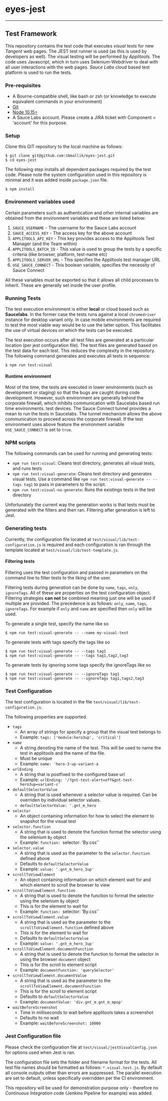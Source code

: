 # eyes-jest

***
## Test Framework

This repository contains the test code that executes *visual tests* for new _Tangent_ web pages. The JEST test runner is used (as this is used by developers as well). The visual testing will be performed by *Applitools*. The code uses Javascript, which in turn uses Selenium-Webdriver to deal with all user interactions with the web pages. *Sauce Labs* cloud based test platform is used to run the tests.

### Pre-requisites

* A Bourne-compatible shell, like bash or zsh (or knowledge to execute equivalent commands in your environment)
* [Git](http://gitscm.com/)
* [Node 10.15+](http://nodejs.org/)
* A Sauce Labs account. Please create a JIRA ticket with Component = 'account' for this purpose.

### Setup

Clone this GIT repository to the local machine as follows:
```
$ git clone git@github.com:sbmallik/eyes-jest.git
$ cd eyes-jest
```

The following step installs all dependent packages required by the test code. Please note the system configuration used in this repository is minimal and it was added inside `package.json` file.
```
$ npm install
```

### Environment variables used

Certain parameters such as authentication and other internal variables are obtained from the environment variables and these are listed below:

1. `SAUCE_USERNAME` - The username for the Sauce Labs account
1. `SAUCE_ACCESS_KEY` - The access key for the above account
1. `APPLITOOLS_API_KEY` - This key provides access to the Applitools Test Manager (and the Team within)
1. `APPLITOOLS_BATCH_ID` - This value is used to group the tests by a specific criteria (like browser, platform, test-name etc)
1. `APPLITOOLS_SERVER_URL` - This specifies the Applitools test manager URL
1. `USE_SAUCE_CONNECT` - This boolean variable, specifies the necessity of Sauce Connect

All these variables must be exported so that it allows all child processes to inherit. These are generally set inside the user profile.

### Running Tests

The test execution environment is either **local** or cloud based such as **Saucelabs**. In the former case the tests runs against a local `chromedriver` instance for desktop variant only. In case mobile environments are required to test the most viable way would be to use the latter option. This facilitates the use of virtual devices on which the tests can be executed.

The test execution occurs after all test files are generated at a particular location (per jest configuration file). The test files are generated based on the test data for each test. This reduces the complexity in the repository. The following command generates and executes all tests in sequence:
```
$ npm run test:visual
```
#### Runtime environment

Most of the time, the tests are executed in lower environments (such as development or staging) so that the bugs are caught during code development. However, such environment are generally behind the corporate firewall, which inhibits communication with Saucelabs based run time environments. test devices. The Sauce Connect tunnel provides a mean to run the tests in Saucelabs. The tunnel mechanism allows the above communication to proceed across the corporate firewall. If the test environment uses above feature the environment variable `USE_SAUCE_CONNECT` is set to `true`.

### NPM scripts

The following commands can be used for running and generating tests:
* `npm run test:visual`: Cleans test directory, generates all visual tests, and runs tests
* `npm run test:visual-generate`: Cleans test directory and generates visual tests. Use a command like `npm run test:visual-generate -- --tags tag1` to pass in parameters to the script.
* `npm run test:visual-no-generate`: Runs the existings tests in the test directory

Unfortunately the current way the generation works is that tests must be generated with the filters and then ran. Filtering after generation is left to Jest.

### Generating tests

Currently, the configuration file located at `test/visual/lib/test-configuration.js` is required and each configuration is ran through the template located at `test/visual/lib/test-template.js`.

#### Filtering tests

Filtering uses the test configuration and passed in parameters on the command line to filter tests to the liking of the user.

Filtering tests during generation can be done by `name`, `tags`, `only`, `ignoreTags`. All of these are properties on the test configuration object. Filtering strategies **can not** be combined meaning just one will be used if multiple are provided. The precedence is as follows: `only`, `name`, `tags`, `ignoreTags`. For example if `only` and `name` are specified then `only` will be used.

To generate a single test, specify the name like so
```
$ npm run test:visual-generate -- --name my-visual-test
```

To generate tests with tags specify the tags like so
```
$ npm run test:visual-generate -- --tags tag1
$ npm run test:visual-generate -- --tags tag1,tag2,tag3
```
To generate tests by ignoring some tags specify the ignoreTags like so
```
$ npm run test:visual-generate -- --ignoreTags tag1
$ npm run test:visual-generate -- --ignoreTags tag1,tags2,tag3
```

### Test Configuration

The test configuration is located in the file `test/visual/lib/test-configuration.js`.

The following properties are supported.

* `tags`
  * An array of strings for specify a group that the visual test belongs to
  * Example: `tags: ['module:hero3up', 'critical']`
* `name`
  * A string denoting the name of the test. This will be used to name the test in applitools and the name of the file.
  * Must be unique
  * Example: `name: 'hero-3-up-variant-a`
* `urlEnding`
  * A string that is postfixed to the configured base url
  * Example: `urlEnding: '/?gnt-test-alert=off&gnt-test-hero3up=variant-c'`
* `defaultSelectorValue`
  * A string that is used whenever a selector value is required. Can be overriden by individual selector values.
  * `defaultSelectorValue: '.gnt_m_hero`
* `selector`
  * An object containing information for how to select the element to snapshot for the visual test
* `selector.function`
  * A string that is used to denote the function format the selector using the selenium `By` object
  * Example: `function: `selector: 'By.css'`
* `selector.value`
  * A string that is used as the parameter to the `selector.function` defined above
  * Defaults to `defaultSelectorValue`
  * Example: `value: '.gnt_m_hero_3up'`
* `scrollToViewElement`
  * An object containing information on which element wait for and which element to scroll the browser to view
* `scrollToViewElement.function`
  * A string that is used to denote the function to format the selector using the selenium `By` object
  * This is for the element to wait for
  * Example: `function: `selector: 'By.css'`
* `scrollToViewElement.value`
  * A string that is used as the parameter to the `scrollToViewElement.function` defined above
  * This is for the element to wait for
  * Defaults to `defaultSelectorValue`
  * Example: `value: '.gnt_m_hero_3up'`
* `scrollToViewElement.documentFunction`
  * A string that is used to denote the function to format the selector in using the browser `document` object
  * This is for the scroll to element script
  * Example: `documentFunction: 'querySelector'`
* `scrollToViewElement.documentValue`
  * A string that is used as the parameter to the `scrollToViewElement.documentFunction`
  * This is for the scroll to element script
  * Defaults to `defaultSelectorValue`
  * Example: `documentValue: 'div.gnt_m.gnt_m_mpop'`
* `waitBeforeScreenshot`
  * Time in milliseconds to wait before applitools takes a screenshot
  * Defaults to no wait
  * Example: `waitBeforeScreenshot: 10000`


### Jest Configuration file

Please check the configuration file at `test/visual/jestVisualConfig.json` for options used when Jest is ran.

The configuration file sets the folder and filename format for the tests. All test file names should be formatted as follows: `*.visual.test.js`. By default all console outputs other than errors are suppressed. The parallel execution are set to default, unless specifically overridden per the CI environment.

This repository will be used for demonstration purpose only - therefore no *Continuous Integration* code (Jenkins Pipeline for example) was added.
